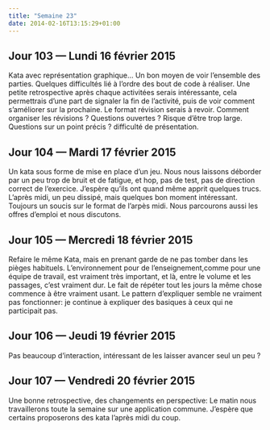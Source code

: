 ```yaml
---
title: "Semaine 23"
date: 2014-02-16T13:15:29+01:00
---
```


## Jour 103 — Lundi 16 février 2015

Kata avec représentation graphique… Un bon moyen de voir l’ensemble des
parties. Quelques difficultés lié à l’ordre des bout de code à réaliser.
Une petite retrospective après chaque activitées serais intéressante,
cela permettrais d’une part de signaler la fin de l’activité, puis de
voir comment s’améliorer sur la prochaine. Le format révision serais à
revoir. Comment organiser les révisions ? Questions ouvertes ? Risque
d’être trop large. Questions sur un point précis ? difficulté de
présentation.

## Jour 104 — Mardi 17 février 2015

Un kata sous forme de mise en place d’un jeu. Nous nous laissons
déborder par un peu trop de bruit et de fatigue, et hop, pas de test,
pas de direction correct de l’exercice. J’espère qu’ils ont quand même
apprit quelques trucs. L’après midi, un peu dissipé, mais quelques bon
moment intéressant. Toujours un soucis sur le format de l’arpès midi.
Nous parcourons aussi les offres d’emploi et nous discutons.

## Jour 105 — Mercredi 18 février 2015

Refaire le même Kata, mais en prenant garde de ne pas tomber dans les
pièges habituels. L’environnement pour de l’enseignement,comme pour une
équipe de travail, est vraiment très important, et là, entre le volume
et les passages, c’est vraiment dur. Le fait de répéter tout les jours
la même chose commence à être vraiment usant. Le pattern d’expliquer
semble ne vraiment pas fonctionner: je continue à expliquer des basiques
à ceux qui ne participait pas.

## Jour 106 — Jeudi 19 février 2015

Pas beaucoup d’interaction, intéressant de les laisser avancer seul un
peu ?

## Jour 107 — Vendredi 20 février 2015

Une bonne retrospective, des changements en perspective: Le matin nous
travaillerons toute la semaine sur une application commune. J’espère que
certains proposerons des kata l’après midi du coup.
